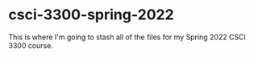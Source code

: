 # csci-3300-spring-2022

This is where I'm going to stash all of the files for my Spring 2022 CSCI 3300 course.